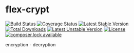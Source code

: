 # flex-crypt

[![Build Status](https://travis-ci.org/elnebuloso/flex-crypt.svg?branch=master)](https://travis-ci.org/elnebuloso/flex-crypt)
[![Coverage Status](https://coveralls.io/repos/github/elnebuloso/flex-crypt/badge.svg?branch=master)](https://coveralls.io/github/elnebuloso/flex-crypt?branch=master)
[![Latest Stable Version](https://poser.pugx.org/elnebuloso/flex-crypt/version)](https://packagist.org/packages/elnebuloso/flex-crypt)
[![Total Downloads](https://poser.pugx.org/elnebuloso/flex-crypt/downloads)](https://packagist.org/packages/elnebuloso/flex-crypt)
[![Latest Unstable Version](https://poser.pugx.org/elnebuloso/flex-crypt/v/unstable)](//packagist.org/packages/elnebuloso/flex-crypt)
[![License](https://poser.pugx.org/elnebuloso/flex-crypt/license)](https://packagist.org/packages/elnebuloso/flex-crypt)
[![composer.lock available](https://poser.pugx.org/elnebuloso/flex-crypt/composerlock)](https://packagist.org/packages/elnebuloso/flex-crypt)

encryption - decryption